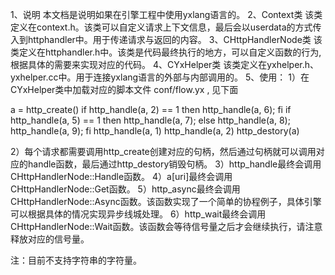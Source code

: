 1、说明
本文档是说明如果在引擎工程中使用yxlang语言的。
2、Context类
该类定义在context.h。该类可以自定义请求上下文信息，最后会以userdata的方式传入到httphandler中。用于传递请求与返回的内容。
3、CHttpHandlerNode类
该类定义在httphandler.h中。该类是代码最终执行的地方，可以自定义函数的行为, 根据具体的需要来实现对应的代码。
4、CYxHelper类
该类定义在yxhelper.h、yxhelper.cc中。用于连接yxlang语言的外部与内部调用的。
5、使用：
1）在CYxHelper类中加载对应的脚本文件 conf/flow.yx , 见下面

a = http_create()
if http_handle(a, 2) == 1 then http_handle(a, 6); fi
if http_handle(a, 5) == 1 then http_handle(a, 7); else http_handle(a, 8); http_handle(a, 9); fi
http_handle(a, 1)
http_handle(a, 2)
http_destory(a)

2）每个请求都需要调用http_create创建对应的句柄，然后通过句柄就可以调用对应的handle函数，最后通过http_destory销毁句柄。
3）http_handle最终会调用CHttpHandlerNode::Handle函数。
4）a[uri]最终会调用CHttpHandlerNode::Get函数。
5）http_async最终会调用CHttpHandlerNode::Async函数。该函数实现了一个简单的协程例子，具体引擎可以根据具体的情况实现异步线城处理。
6）http_wait最终会调用CHttpHandlerNode::Wait函数。该函数会等待信号量之后才会继续执行，请注意释放对应的信号量。

注：目前不支持字符串的字符量。


